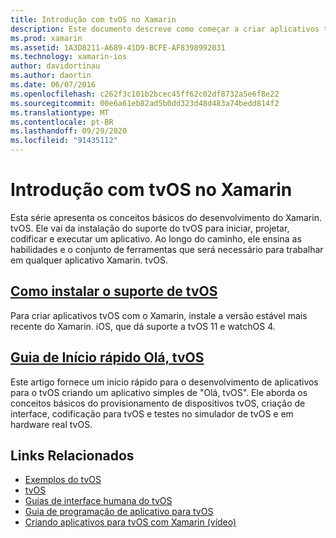 ```yaml
---
title: Introdução com tvOS no Xamarin
description: Este documento descreve como começar a criar aplicativos tvOS com o Xamarin. Ele é vinculado a um guia de instalação e um guia de início rápido.
ms.prod: xamarin
ms.assetid: 1A3D8211-A689-41D9-BCFE-AF8398992031
ms.technology: xamarin-ios
author: davidortinau
ms.author: daortin
ms.date: 06/07/2016
ms.openlocfilehash: c262f3c101b2bcec45ff62c02df8732a5e6f8e22
ms.sourcegitcommit: 00e6a61eb82ad5b0dd323d48d483a74bedd814f2
ms.translationtype: MT
ms.contentlocale: pt-BR
ms.lasthandoff: 09/29/2020
ms.locfileid: "91435112"
---
```

# <a name="getting-started-with-tvos-in-xamarin"></a>Introdução com tvOS no Xamarin

Esta série apresenta os conceitos básicos do desenvolvimento do Xamarin. tvOS. Ele vai da instalação do suporte do tvOS para iniciar, projetar, codificar e executar um aplicativo. Ao longo do caminho, ele ensina as habilidades e o conjunto de ferramentas que será necessário para trabalhar em qualquer aplicativo Xamarin. tvOS.

## <a name="installing-tvos-support"></a>[Como instalar o suporte de tvOS](~/ios/tvos/get-started/installation.md)

Para criar aplicativos tvOS com o Xamarin, instale a versão estável mais recente do Xamarin. iOS, que dá suporte a tvOS 11 e watchOS 4.

## <a name="hello-tvos-quick-start-guide"></a>[Guia de Início rápido Olá, tvOS](~/ios/tvos/get-started/hello-tvos.md)

Este artigo fornece um início rápido para o desenvolvimento de aplicativos para o tvOS criando um aplicativo simples de "Olá, tvOS". Ele aborda os conceitos básicos do provisionamento de dispositivos tvOS, criação de interface, codificação para tvOS e testes no simulador de tvOS e em hardware real tvOS.

## <a name="related-links"></a>Links Relacionados

- [Exemplos do tvOS](/samples/browse/?products=xamarin&term=Xamarin.iOS%2btvOS)
- [tvOS](https://developer.apple.com/tvos/)
- [Guias de interface humana do tvOS](https://developer.apple.com/tvos/human-interface-guidelines/)
- [Guia de programação de aplicativo para tvOS](https://developer.apple.com/library/prerelease/tvos/documentation/General/Conceptual/AppleTV_PG/)
- [Criando aplicativos para tvOS com Xamarin (vídeo)](https://university.xamarin.com/lightninglectures/tvos-with-xamarin)